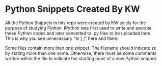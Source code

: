 # Python Snippets Created By KW

All the Python Snippets in this repo were created by KW solely for the purpose of studying Python.
IPython was first used to write and execute these Python codes and later converted to .py files to be uploaded here.
This is why you see unnecessary "In [ ]" here and there.

Some files contain more than one snippet. The filename should indicate so by stating more than one name.
Otherwise, there must be some comments written within the file to indicate the starting point of a new Python snippet.
